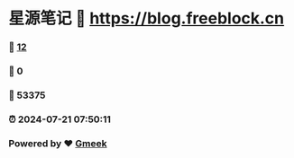 # 星源笔记 :link: https://blog.freeblock.cn 
### :page_facing_up: [12](https://blog.freeblock.cn/tag.html) 
### :speech_balloon: 0 
### :hibiscus: 53375 
### :alarm_clock: 2024-07-21 07:50:11 
### Powered by :heart: [Gmeek](https://github.com/Meekdai/Gmeek)
